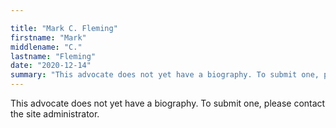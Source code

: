 ```yaml
---

title: "Mark C. Fleming"
firstname: "Mark"
middlename: "C."
lastname: "Fleming"
date: "2020-12-14"
summary: "This advocate does not yet have a biography. To submit one, please contact the site administrator."
---
```

This advocate does not yet have a biography. To submit one, please contact the site administrator.

